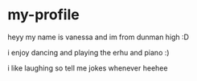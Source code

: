 # my-profile

heyy my name is vanessa and im from dunman high :D

i enjoy dancing and playing the erhu and piano :)

i like laughing so tell me jokes whenever heehee
